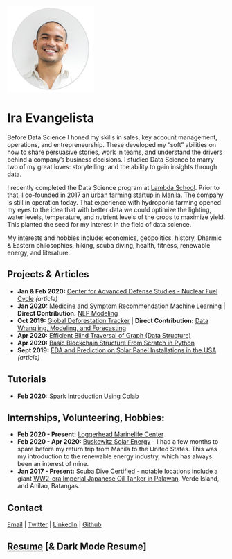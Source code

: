 <img src="profilepic1.png" alt="Ira Evangelista" width="200" height="200">

# Ira Evangelista

Before Data Science I honed my skills in sales, key account management, operations, and entrepreneurship. These developed my “soft” abilities on how to share persuasive stories, work in teams, and understand the drivers behind a company’s business decisions. I studied Data Science to marry two of my great loves: storytelling; and the ability to gain insights through data. 

I recently completed the Data Science program at [Lambda School](https://lambdaschool.com/). Prior to that, I co-founded in 2017 an [urban farming startup in Manila](https://www.eaturbangreens.com).  The company is still in operation today.  That experience with hydroponic farming opened my eyes to the idea that with better data we could optimize the lighting, water levels, temperature, and nutrient levels of the crops to maximize yield.  This planted the seed for my interest in the field of data science.  

My interests and hobbies include: economics, geopolitics, history, Dharmic & Eastern philosophies, hiking, scuba diving, health, fitness, renewable energy, and literature.  

## Projects & Articles
- **Jan & Feb 2020:** [Center for Advanced Defense Studies - Nuclear Fuel Cycle](https://medium.com/@evangelista.ira/using-data-science-to-identify-russian-companies-involved-in-the-nuclear-fuel-cycle-78d47287c4e) *(article)*
- **Jan 2020:** [Medicine and Symptom Recommendation Machine Learning](https://github.com/Medical-Cabinet-2) | **Direct Contribution:** [NLP Modeling](https://github.com/Medical-Cabinet-2/Data-Science/blob/master/NLP_model/nlp_model_comparison.ipynb)
- **Oct 2019:** [Global Deforestation Tracker](https://github.com/build-deforestation-application) | **Direct Contribution:** [Data Wrangling, Modeling, and Forecasting](https://github.com/pragmatizt/deforestation_app/tree/master/notebooks)
- **Apr 2020:** [Efficient Blind Traversal of Graph (Data Structure)](https://github.com/pragmatizt/Blind-Graph-Traversal)  
- **Apr 2020:** [Basic Blockchain Structure From Scratch in Python](https://github.com/pragmatizt/Blockchain-Challenge)  
- **Sept 2019:** [EDA and Prediction on Solar Panel Installations in the USA](https://medium.com/@evangelista.ira/the-state-of-solar-a-bright-future-cf98eeb6b8df) *(article)*

## Tutorials
- **Feb 2020:** [Spark Introduction Using Colab](https://colab.research.google.com/drive/1AnuR9z_6YQY1v-UytY6pzPmq2ls5kCHy?usp=sharing)

## Internships, Volunteering, Hobbies:
- **Feb 2020 - Present:** [Loggerhead Marinelife Center](https://marinelife.org/)
- **Feb 2020 - Apr 2020:** [Buskowitz Solar Energy](https://www.buskowitz.com/) - I had a few months to spare before my return trip from Manila to the United States.  This was my introduction to the renewable energy industry, which has always been an interest of mine.
- **Jan 2017 - Present:** Scuba Dive Certified - notable locations include a giant [WW2-era Imperial Japanese Oil Tanker in Palawan](https://www.youtube.com/watch?v=JQc_G6ATRF8), Verde Island, and Anilao, Batangas.

## Contact
[Email](mailto:evangelista.ira@gmail.com) | [Twitter](https://twitter.com/pragmatizt) | [LinkedIn](https://www.linkedin.com/in/ira-evangelista-13356b13/)  | [Github](https://github.com/pragmatizt/)


## [Resume](https://drive.google.com/open?id=1CynyUx49dnAo19NM1iW4SGZyavUZc4RP) [& Dark Mode Resume]
